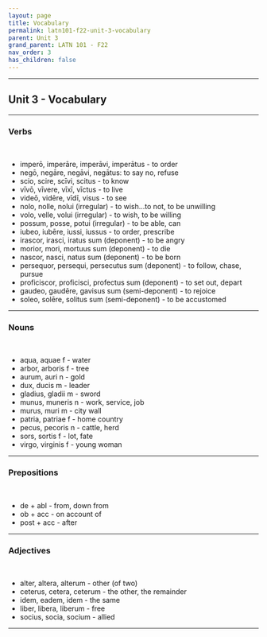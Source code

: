 ```yaml
---
layout: page
title: Vocabulary
permalink: latn101-f22-unit-3-vocabulary
parent: Unit 3
grand_parent: LATN 101 - F22
nav_order: 3
has_children: false
---
```


***

## Unit 3 - Vocabulary

***

### Verbs
&nbsp;
- imperō, imperāre, imperāvi, imperātus - to order
- negō, negāre, negāvi, negātus: to say no, refuse
- scio, scire, scīvi, scitus - to know
- vīvō, vīvere, vīxī, vīctus - to live
- videō, vidēre, vīdī, visus - to see
- nolo, nolle, nolui (irregular) - to wish...to not, to be unwilling
- volo, velle, volui (irregular) - to wish, to be willing
- possum, posse, potui (irregular) - to be able, can
- iubeo, iubēre, iussi, iussus - to order, prescribe
- irascor, irasci, iratus sum (deponent) - to be angry
- morior, mori, mortuus sum (deponent) - to die
- nascor, nasci, natus sum (deponent) - to be born
- persequor, persequi, persecutus sum (deponent) - to follow, chase, pursue
- proficiscor, proficisci, profectus sum (deponent) - to set out, depart
- gaudeo, gaudēre, gavisus sum (semi-deponent) - to rejoice
- soleo, solēre, solitus sum (semi-deponent) - to be accustomed

***

### Nouns
&nbsp;

- aqua, aquae f - water
- arbor, arboris f - tree
- aurum, auri n - gold
- dux, ducis m - leader
- gladius, gladii m - sword
- munus, muneris n - work, service, job
- murus, muri m - city wall
- patria, patriae f - home country
- pecus, pecoris n - cattle, herd
- sors, sortis f - lot, fate
- virgo, virginis f - young woman

***

### Prepositions
&nbsp;
- de + abl - from, down from
- ob + acc - on account of
- post + acc - after

***

### Adjectives
&nbsp;
- alter, altera, alterum - other (of two)
- ceterus, cetera, ceterum - the other, the remainder
- idem, eadem, idem - the same
- liber, libera, liberum - free
- socius, socia, socium - allied

***

